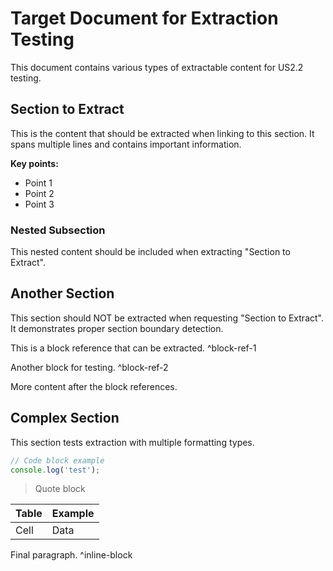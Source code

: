 # Target Document for Extraction Testing

This document contains various types of extractable content for US2.2 testing.

## Section to Extract

This is the content that should be extracted when linking to this section.
It spans multiple lines and contains important information.

**Key points:**

- Point 1
- Point 2
- Point 3

### Nested Subsection

This nested content should be included when extracting "Section to Extract".

## Another Section

This section should NOT be extracted when requesting "Section to Extract".
It demonstrates proper section boundary detection.

This is a block reference that can be extracted. ^block-ref-1

Another block for testing. ^block-ref-2

More content after the block references.

## Complex Section

This section tests extraction with multiple formatting types.

```javascript
// Code block example
console.log('test');
```

> Quote block

| Table | Example |
|-------|---------|
| Cell  | Data    |

Final paragraph. ^inline-block
